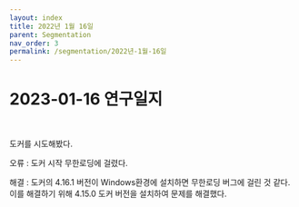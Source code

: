 ```yaml
---
layout: index
title: 2022년 1월 16일
parent: Segmentation
nav_order: 3
permalink: /segmentation/2022년-1월-16일
---
```


# 2023-01-16 연구일지

<br>

도커를 시도해봤다.

오류 : 도커 시작 무한로딩에 걸렸다.

해결 : 도커의 4.16.1 버전이 Windows환경에 설치하면 무한로딩 버그에 걸린 것 같다. 이를 해결하기 위해 4.15.0 도커 버전을 설치하여 문제를 해결했다.
